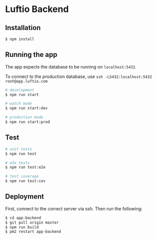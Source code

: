 # Luftio Backend

## Installation

```bash
$ npm install
```

## Running the app

The app expects the database to be running on `localhost:5432`. 

To connect to the production database, use `ssh -L5432:localhost:5432 root@app.luftio.com`


```bash
# development
$ npm run start

# watch mode
$ npm run start:dev

# production mode
$ npm run start:prod
```

## Test

```bash
# unit tests
$ npm run test

# e2e tests
$ npm run test:e2e

# test coverage
$ npm run test:cov
```

## Deployment

First, connect to the correct server via ssh. Then run the following: 

```bash
$ cd app-backend
$ git pull origin master
$ npm run build
$ pm2 restart app-backend
```

